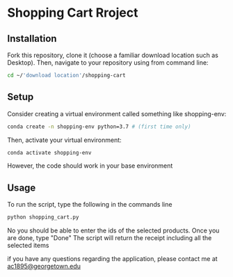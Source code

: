 # Shopping Cart Rroject
## Installation
Fork this repository, clone it (choose a familiar download location such as Desktop). Then, navigate to your repository using from command line:
```sh
cd ~/'download location'/shopping-cart
```
## Setup
Consider creating a virtual environment called something like shopping-env:
```sh
conda create -n shopping-env python=3.7 # (first time only)
```
Then, activate your virtual environment:
```sh
conda activate shopping-env
```
However, the code should work in your base environment
## Usage
To run the script, type the following in the commands line
```sh
python shopping_cart.py
```

No you should be able to enter the ids of the selected products.
Once you are done, type "Done"
The script will return the receipt including all the selected items

if you have any questions regarding the application, please contact me at ac1895@georgetown.edu

